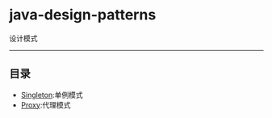 # java-design-patterns
设计模式

-----------------------
## 目录

- [Singleton](/Singleton):单例模式
- [Proxy](/代理模式):代理模式


